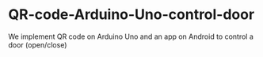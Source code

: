 QR-code-Arduino-Uno-control-door
================================

We implement QR code on Arduino Uno and an app on Android to control a door (open/close)
